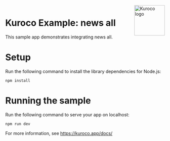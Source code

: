 <img src="https://user-images.githubusercontent.com/53550975/179878755-f001a6d1-1846-4b42-881e-0e77a610f89a.svg" alt="Kuroco logo" title="Kuroco" align="right" height="96" width="96"/>

# Kuroco Example: news all

This sample app demonstrates integrating news all.

# Setup

Run the following command to install the library dependencies for Node.js:

    npm install

# Running the sample

Run the following command to serve your app on localhost:

    npm run dev

For more information, see https://kuroco.app/docs/
